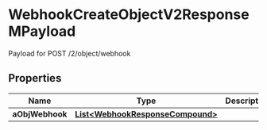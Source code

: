

# WebhookCreateObjectV2ResponseMPayload

Payload for POST /2/object/webhook

## Properties

| Name | Type | Description | Notes |
|------------ | ------------- | ------------- | -------------|
|**aObjWebhook** | [**List&lt;WebhookResponseCompound&gt;**](WebhookResponseCompound.md) |  |  |



